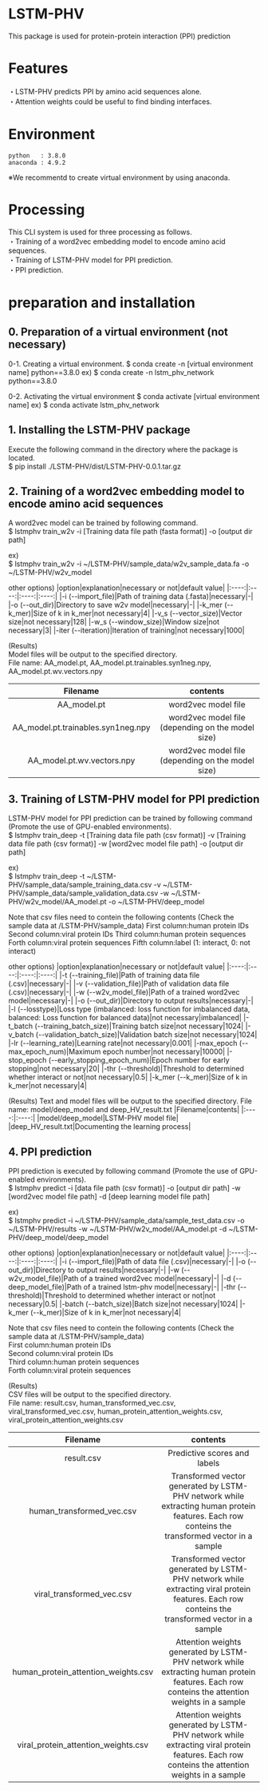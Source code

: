 # LSTM-PHV
This package is used for protein-protein interaction (PPI) prediction

# Features
・LSTM-PHV predicts PPI by amino acid sequences alone.  
・Attention weights could be useful to find binding interfaces.   

# Environment
    python   : 3.8.0
    anaconda : 4.9.2
※We recommentd to create virtual environment by using anaconda.

# Processing
 This CLI system is used for three processing as follows.  
 ・Training of a word2vec embedding model to encode amino acid sequences.  
 ・Training of LSTM-PHV model for PPI prediction.  
 ・PPI prediction.  

# preparation and installation
## 0. Preparation of a virtual environment (not necessary)
0-1. Creating a virtual environment.
    $ conda create -n [virtual environment name] python==3.8.0
    ex)
    $ conda create -n lstm_phv_network python==3.8.0
    
0-2. Activating the virtual environment
    $ conda activate [virtual environment name]
    ex)
    $ conda activate lstm_phv_network
    
## 1. Installing the LSTM-PHV package
Execute the following command in the directory where the package is located.  
$ pip install ./LSTM-PHV/dist/LSTM-PHV-0.0.1.tar.gz  

## 2. Training of a word2vec embedding model to encode amino acid sequences
A word2vec model can be trained by following command.  
$ lstmphv train_w2v -i [Training data file path (fasta format)] -o [output dir path]  

ex)  
$ lstmphv train_w2v -i ~/LSTM-PHV/sample_data/w2v_sample_data.fa -o ~/LSTM-PHV/w2v_model  

other options)
|option|explanation|necessary or not|default value|
|:----:|:----:|:----:|:----:|
|-i (--import_file)|Path of training data (.fasta)|necessary|-|
|-o (--out_dir)|Directory to save w2v model|necessary|-|
|-k_mer (--k_mer)|Size of k in k_mer|not necessary|4|
|-v_s (--vector_size)|Vector size|not necessary|128|
|-w_s (--window_size)|Window size|not necessary|3|
|-iter (--iteration)|Iteration of training|not necessary|1000|

(Results)  
Model files will be output to the specified directory.  
File name: AA_model.pt, AA_model.pt.trainables.syn1neg.npy, AA_model.pt.wv.vectors.npy  

|Filename|contents|
|:----:|:----:|
|AA_model.pt|word2vec model file|
|AA_model.pt.trainables.syn1neg.npy|word2vec model file (depending on the model size)|
|AA_model.pt.wv.vectors.npy|word2vec model file (depending on the model size)|

## 3. Training of LSTM-PHV model for PPI prediction
LSTM-PHV model for PPI prediction can be trained by following command (Promote the use of GPU-enabled environments).  
$ lstmphv train_deep -t [Training data file path (csv format)] -v [Training data file path (csv format)] -w [word2vec model file path] -o [output dir path]  

ex)  
$ lstmphv train_deep -t ~/LSTM-PHV/sample_data/sample_training_data.csv -v ~/LSTM-PHV/sample_data/sample_validation_data.csv -w ~/LSTM-PHV/w2v_model/AA_model.pt -o ~/LSTM-PHV/deep_model  

Note that csv files need to contein the following contents (Check the sample data at /LSTM-PHV/sample_data)
First column:human protein IDs
Second column:viral protein IDs
Third column:human protein sequences
Forth column:viral protein sequences
Fifth column:label (1: interact, 0: not interact)

other options)
|option|explanation|necessary or not|default value|
|:----:|:----:|:----:|:----:|
|-t (--training_file)|Path of training data file (.csv)|necessary|-|
|-v (--validation_file)|Path of validation data file (.csv)|necessary|-|
|-w (--w2v_model_file)|Path of a trained word2vec model|necessary|-|
|-o (--out_dir)|Directory to output results|necessary|-|
|-l (--losstype)|Loss type (imbalanced: loss function for imbalanced data, balanced: Loss function for balanced data)|not necessary|imbalanced|
|-t_batch (--training_batch_size)|Training batch size|not necessary|1024|
|-v_batch (--validation_batch_size)|Validation batch size|not necessary|1024|
|-lr (--learning_rate)|Learning rate|not necessary|0.001|
|-max_epoch (--max_epoch_num)|Maximum epoch number|not necessary|10000|
|-stop_epoch (--early_stopping_epoch_num)|Epoch number for early stopping|not necessary|20|
|-thr (--threshold)|Threshold to determined whether interact or not|not necessary|0.5|
|-k_mer (--k_mer)|Size of k in k_mer|not necessary|4|

(Results)
Text and model files will be output to the specified directory.
File name: model/deep_model and deep_HV_result.txt
|Filename|contents|
|:----:|:----:|
|model/deep_model|LSTM-PHV model file|
|deep_HV_result.txt|Documenting the learning process|

## 4. PPI prediction
PPI prediction is executed by following command (Promote the use of GPU-enabled environments).  
$ lstmphv predict -i [data file path (csv format)] -o [output dir path] -w [word2vec model file path] -d [deep learning model file path]  

ex)  
$ lstmphv predict -i ~/LSTM-PHV/sample_data/sample_test_data.csv -o ~/LSTM-PHV/results -w ~/LSTM-PHV/w2v_model/AA_model.pt -d ~/LSTM-PHV/deep_model/deep_model  

other options)
|option|explanation|necessary or not|default value|
|:----:|:----:|:----:|:----:|
|-i (--import_file)|Path of data file (.csv)|necessary|-|
|-o (--out_dir)|Directory to output results|necessary|-|
|-w (--w2v_model_file)|Path of a trained word2vec model|necessary|-|
|-d (--deep_model_file)|Path of a trained lstm-phv model|necessary|-|
|-thr (--threshold)|Threshold to determined whether interact or not|not necessary|0.5|
|-batch (--batch_size)|Batch size|not necessary|1024|
|-k_mer (--k_mer)|Size of k in k_mer|not necessary|4|

Note that csv files need to contein the following contents (Check the sample data at /LSTM-PHV/sample_data)  
First column:human protein IDs  
Second column:viral protein IDs  
Third column:human protein sequences  
Forth column:viral protein sequences  

(Results)  
CSV files will be output to the specified directory.  
File name: result.csv, human_transformed_vec.csv, viral_transformed_vec.csv, human_protein_attention_weights.csv, viral_protein_attention_weights.csv  

|Filename|contents|
|:----:|:----:|
|result.csv|Predictive scores and labels|
|human_transformed_vec.csv|Transformed vector generated by LSTM-PHV network while extracting human protein features. Each row conteins the transformed vector in a sample|
|viral_transformed_vec.csv|Transformed vector generated by LSTM-PHV network while extracting viral protein features. Each row conteins the transformed vector in a sample|
|human_protein_attention_weights.csv|Attention weights generated by LSTM-PHV network while extracting human protein features. Each row conteins the attention weights in a sample|
|viral_protein_attention_weights.csv|Attention weights generated by LSTM-PHV network while extracting viral protein features. Each row conteins the attention weights in a sample|

              














